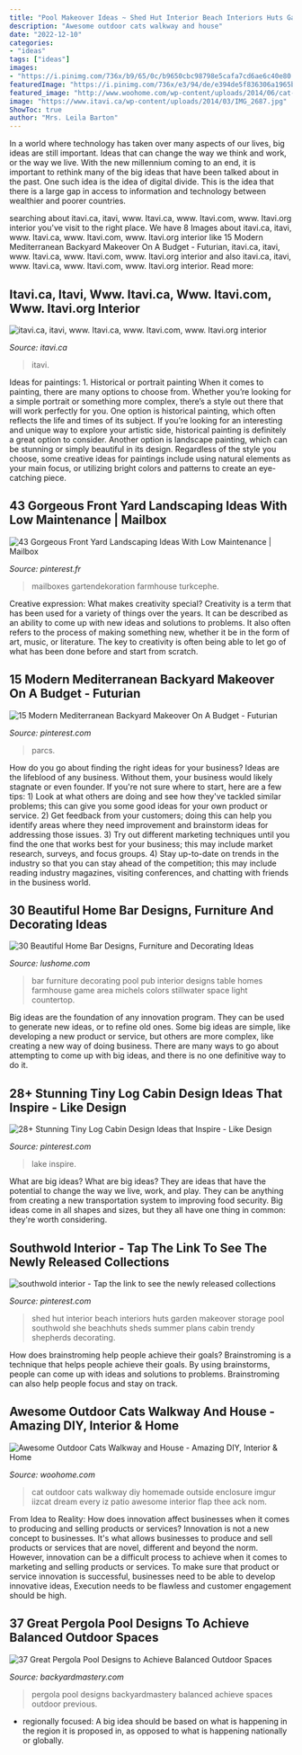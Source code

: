 ```yaml
---
title: "Pool Makeover Ideas ~ Shed Hut Interior Beach Interiors Huts Garden Makeover Storage Pool Southwold She Beachhuts Sheds Summer Plans Cabin Trendy Shepherds Decorating"
description: "Awesome outdoor cats walkway and house"
date: "2022-12-10"
categories:
- "ideas"
tags: ["ideas"]
images:
- "https://i.pinimg.com/736x/b9/65/0c/b9650cbc98798e5cafa7cd6ae6c40e80.jpg"
featuredImage: "https://i.pinimg.com/736x/e3/94/de/e394de5f836306a1965b9224e557e8c9.jpg"
featured_image: "http://www.woohome.com/wp-content/uploads/2014/06/cat-walkway-and-house-3.jpg"
image: "https://www.itavi.ca/wp-content/uploads/2014/03/IMG_2687.jpg"
ShowToc: true
author: "Mrs. Leila Barton"
---
```



In a world where technology has taken over many aspects of our lives, big ideas are still important. Ideas that can change the way we think and work, or the way we live. With the new millennium coming to an end, it is important to rethink many of the big ideas that have been talked about in the past. One such idea is the idea of digital divide. This is the idea that there is a large gap in access to information and technology between wealthier and poorer countries.

	

		
searching about itavi.ca, itavi, www. Itavi.ca, www. Itavi.com, www. Itavi.org interior you've visit to the right place. We have 8 Images about itavi.ca, itavi, www. Itavi.ca, www. Itavi.com, www. Itavi.org interior like 15 Modern Mediterranean Backyard Makeover On A Budget - Futurian, itavi.ca, itavi, www. Itavi.ca, www. Itavi.com, www. Itavi.org interior and also itavi.ca, itavi, www. Itavi.ca, www. Itavi.com, www. Itavi.org interior. Read more:
		
    
## Itavi.ca, Itavi, Www. Itavi.ca, Www. Itavi.com, Www. Itavi.org Interior

<img loading=lazy src="https://www.itavi.ca/wp-content/uploads/2014/03/IMG_2687.jpg" onerror="this.onerror=null;this.src='https://tse1.mm.bing.net/th?id=OIP.51TAYT1O8LiPtoqmh5dj8QAAAA&amp;pid=15.1';" alt="itavi.ca, itavi, www. Itavi.ca, www. Itavi.com, www. Itavi.org interior">

_Source: itavi.ca_

>itavi. 

	

Ideas for paintings: 1. Historical or portrait painting
When it comes to painting, there are many options to choose from. Whether you’re looking for a simple portrait or something more complex, there’s a style out there that will work perfectly for you. One option is historical painting, which often reflects the life and times of its subject. If you’re looking for an interesting and unique way to explore your artistic side, historical painting is definitely a great option to consider. Another option is landscape painting, which can be stunning or simply beautiful in its design. Regardless of the style you choose, some creative ideas for paintings include using natural elements as your main focus, or utilizing bright colors and patterns to create an eye-catching piece.

    
## 43 Gorgeous Front Yard Landscaping Ideas With Low Maintenance | Mailbox

<img loading=lazy src="https://i.pinimg.com/736x/b9/65/0c/b9650cbc98798e5cafa7cd6ae6c40e80.jpg" onerror="this.onerror=null;this.src='https://tse2.mm.bing.net/th?id=OIP.HJ16w4fwwzfRsYDbmi_2-wHaJ4&amp;pid=15.1';" alt="43 Gorgeous Front Yard Landscaping Ideas With Low Maintenance | Mailbox">

_Source: pinterest.fr_

>mailboxes gartendekoration farmhouse turkcephe. 

	

Creative expression: What makes creativity special?
Creativity is a term that has been used for a variety of things over the years. It can be described as an ability to come up with new ideas and solutions to problems. It also often refers to the process of making something new, whether it be in the form of art, music, or literature. The key to creativity is often being able to let go of what has been done before and start from scratch.

    
## 15 Modern Mediterranean Backyard Makeover On A Budget - Futurian

<img loading=lazy src="https://i.pinimg.com/736x/e3/94/de/e394de5f836306a1965b9224e557e8c9.jpg" onerror="this.onerror=null;this.src='https://tse3.mm.bing.net/th?id=OIP.jvH9DIk0lY9nwXqAs4mc-gHaHX&amp;pid=15.1';" alt="15 Modern Mediterranean Backyard Makeover On A Budget - Futurian">

_Source: pinterest.com_

>parcs. 

	

How do you go about finding the right ideas for your business?
Ideas are the lifeblood of any business. Without them, your business would likely stagnate or even founder. If you're not sure where to start, here are a few tips: 1) Look at what others are doing and see how they've tackled similar problems; this can give you some good ideas for your own product or service. 2) Get feedback from your customers; doing this can help you identify areas where they need improvement and brainstorm ideas for addressing those issues. 3) Try out different marketing techniques until you find the one that works best for your business; this may include market research, surveys, and focus groups. 4) Stay up-to-date on trends in the industry so that you can stay ahead of the competition; this may include reading industry magazines, visiting conferences, and chatting with friends in the business world.

    
## 30 Beautiful Home Bar Designs, Furniture And Decorating Ideas

<img loading=lazy src="http://www.lushome.com/wp-content/uploads/2013/06/home-bar-designs-furniture-decorating-ideas-19.jpg" onerror="this.onerror=null;this.src='https://tse2.mm.bing.net/th?id=OIP.ZM_IBt50UQ4CkJtVgx6W9AHaE7&amp;pid=15.1';" alt="30 Beautiful Home Bar Designs, Furniture and Decorating Ideas">

_Source: lushome.com_

>bar furniture decorating pool pub interior designs table homes farmhouse game area michels colors stillwater space light countertop. 

	

Big ideas are the foundation of any innovation program. They can be used to generate new ideas, or to refine old ones. Some big ideas are simple, like developing a new product or service, but others are more complex, like creating a new way of doing business. There are many ways to go about attempting to come up with big ideas, and there is no one definitive way to do it.

    
## 28+ Stunning Tiny Log Cabin Design Ideas That Inspire - Like Design

<img loading=lazy src="https://i.pinimg.com/736x/ef/a6/c4/efa6c419f230e3ff9b0fb02c05d41fea.jpg" onerror="this.onerror=null;this.src='https://tse1.mm.bing.net/th?id=OIP.sKDP3VnX56KFsUXtd9LyWAHaHa&amp;pid=15.1';" alt="28+ Stunning Tiny Log Cabin Design Ideas that Inspire - Like Design">

_Source: pinterest.com_

>lake inspire. 

	

What are big ideas?
What are big ideas? They are ideas that have the potential to change the way we live, work, and play. They can be anything from creating a new transportation system to improving food security. Big ideas come in all shapes and sizes, but they all have one thing in common: they're worth considering.

    
## Southwold Interior - Tap The Link To See The Newly Released Collections

<img loading=lazy src="https://i.pinimg.com/736x/39/f7/c8/39f7c8f3de0fbc264cfc31f7b369ff55--interior-shed-makeover-shed-house-interior.jpg" onerror="this.onerror=null;this.src='https://tse1.mm.bing.net/th?id=OIP.tSUHC4iNbIXisZy6z5O75wHaJ4&amp;pid=15.1';" alt="southwold interior - Tap the link to see the newly released collections">

_Source: pinterest.com_

>shed hut interior beach interiors huts garden makeover storage pool southwold she beachhuts sheds summer plans cabin trendy shepherds decorating. 

	

How does brainstroming help people achieve their goals?
Brainstroming is a technique that helps people achieve their goals. By using brainstorms, people can come up with ideas and solutions to problems. Brainstroming can also help people focus and stay on track.

    
## Awesome Outdoor Cats Walkway And House - Amazing DIY, Interior &amp; Home

<img loading=lazy src="http://www.woohome.com/wp-content/uploads/2014/06/cat-walkway-and-house-3.jpg" onerror="this.onerror=null;this.src='https://tse2.mm.bing.net/th?id=OIP.an4Q4GWCu3CQN-nTO0XdWQHaJ4&amp;pid=15.1';" alt="Awesome Outdoor Cats Walkway and House - Amazing DIY, Interior &amp; Home">

_Source: woohome.com_

>cat outdoor cats walkway diy homemade outside enclosure imgur iizcat dream every iz patio awesome interior flap thee ack nom. 

	

From Idea to Reality: How does innovation affect businesses when it comes to producing and selling products or services?
Innovation is not a new concept to businesses. It's what allows businesses to produce and sell products or services that are novel, different and beyond the norm. However, innovation can be a difficult process to achieve when it comes to marketing and selling products or services. To make sure that product or service innovation is successful, businesses need to be able to develop innovative ideas, Execution needs to be flawless and customer engagement should be high.

    
## 37 Great Pergola Pool Designs To Achieve Balanced Outdoor Spaces

<img loading=lazy src="https://backyardmastery.com/wp-content/uploads/2017/11/19-pergola-pool-designs.jpg" onerror="this.onerror=null;this.src='https://tse4.mm.bing.net/th?id=OIP.QMyEQlJx5Szcph5zBl-dqAHaJ4&amp;pid=15.1';" alt="37 Great Pergola Pool Designs to Achieve Balanced Outdoor Spaces">

_Source: backyardmastery.com_

>pergola pool designs backyardmastery balanced achieve spaces outdoor previous. 

	

- regionally focused: A big idea should be based on what is happening in the region it is proposed in, as opposed to what is happening nationally or globally.

